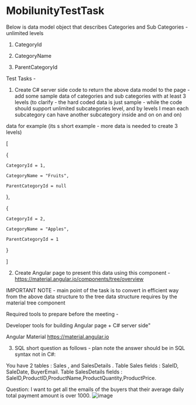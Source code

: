# MobilunityTestTask

Below is data model object that describes Categories and Sub Categories  - unlimited levels 


1. CategoryId

2. CategoryName

3. ParentCategoryId


Test Tasks - 


1. Create C# server side code to return the above data model to the page - add some sample data of categories and sub categories with at least 3 levels (to clarify - the hard coded data is just sample - while the code should support unlimited subcategories level, and by levels I mean each subcategory can have another subcategory inside and on on and on)


data for example (its s short example - more data is needed to create 3 levels)


[

{

    CategoryId = 1,

    CategoryName = "Fruits",

    ParentCategoryId = null

},

{

    CategoryId = 2,

    CategoryName = "Apples",

    ParentCategoryId = 1

}

]


2. Create Angular page to present this data using this component -https://material.angular.io/components/tree/overview


IMPORTANT NOTE - main point of the task is to convert in efficient way from the above data structure to the tree data structure requires by the material tree component 


Required tools to prepare before the meeting - 


Developer tools for building Angular page +  C# server side"

Angular Material
https://material.angular.io


3. SQL short question as follows - plan note the answer should be in SQL syntax not in C#:

You have 2 tables : Sales , and SalesDetails .
Table Sales fields :
SaleID, SaleDate, BuyerEmail.
Table SalesDetails fields :
SaleID,ProductID,ProductName,ProductQuantity,ProductPrice.

Question:  I want to get all the emails of the buyers that their average daily total payment amount is over 1000.
![image](https://github.com/RudeBit4/MobilunityTestTask/assets/32190378/6fc18ff0-e962-4e23-8815-c9a960104932)
